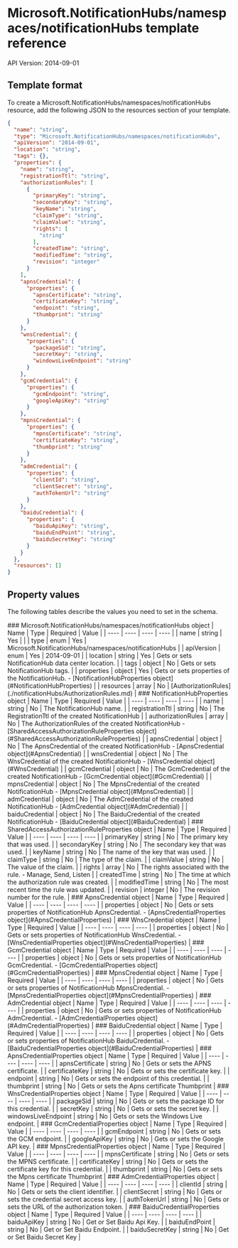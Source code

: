 # Microsoft.NotificationHubs/namespaces/notificationHubs template reference
API Version: 2014-09-01
## Template format

To create a Microsoft.NotificationHubs/namespaces/notificationHubs resource, add the following JSON to the resources section of your template.

```json
{
  "name": "string",
  "type": "Microsoft.NotificationHubs/namespaces/notificationHubs",
  "apiVersion": "2014-09-01",
  "location": "string",
  "tags": {},
  "properties": {
    "name": "string",
    "registrationTtl": "string",
    "authorizationRules": [
      {
        "primaryKey": "string",
        "secondaryKey": "string",
        "keyName": "string",
        "claimType": "string",
        "claimValue": "string",
        "rights": [
          "string"
        ],
        "createdTime": "string",
        "modifiedTime": "string",
        "revision": "integer"
      }
    ],
    "apnsCredential": {
      "properties": {
        "apnsCertificate": "string",
        "certificateKey": "string",
        "endpoint": "string",
        "thumbprint": "string"
      }
    },
    "wnsCredential": {
      "properties": {
        "packageSid": "string",
        "secretKey": "string",
        "windowsLiveEndpoint": "string"
      }
    },
    "gcmCredential": {
      "properties": {
        "gcmEndpoint": "string",
        "googleApiKey": "string"
      }
    },
    "mpnsCredential": {
      "properties": {
        "mpnsCertificate": "string",
        "certificateKey": "string",
        "thumbprint": "string"
      }
    },
    "admCredential": {
      "properties": {
        "clientId": "string",
        "clientSecret": "string",
        "authTokenUrl": "string"
      }
    },
    "baiduCredential": {
      "properties": {
        "baiduApiKey": "string",
        "baiduEndPoint": "string",
        "baiduSecretKey": "string"
      }
    }
  },
  "resources": []
}
```
## Property values

The following tables describe the values you need to set in the schema.

<a id="Microsoft.NotificationHubs/namespaces/notificationHubs" />
### Microsoft.NotificationHubs/namespaces/notificationHubs object
|  Name | Type | Required | Value |
|  ---- | ---- | ---- | ---- |
|  name | string | Yes |  |
|  type | enum | Yes | Microsoft.NotificationHubs/namespaces/notificationHubs |
|  apiVersion | enum | Yes | 2014-09-01 |
|  location | string | Yes | Gets or sets NotificationHub data center location. |
|  tags | object | No | Gets or sets NotificationHub tags. |
|  properties | object | Yes | Gets or sets properties of the NotificationHub. - [NotificationHubProperties object](#NotificationHubProperties) |
|  resources | array | No | [AuthorizationRules](./notificationHubs/AuthorizationRules.md) |


<a id="NotificationHubProperties" />
### NotificationHubProperties object
|  Name | Type | Required | Value |
|  ---- | ---- | ---- | ---- |
|  name | string | No | The NotificationHub name. |
|  registrationTtl | string | No | The RegistrationTtl of the created NotificationHub |
|  authorizationRules | array | No | The AuthorizationRules of the created NotificationHub - [SharedAccessAuthorizationRuleProperties object](#SharedAccessAuthorizationRuleProperties) |
|  apnsCredential | object | No | The ApnsCredential of the created NotificationHub - [ApnsCredential object](#ApnsCredential) |
|  wnsCredential | object | No | The WnsCredential of the created NotificationHub - [WnsCredential object](#WnsCredential) |
|  gcmCredential | object | No | The GcmCredential of the created NotificationHub - [GcmCredential object](#GcmCredential) |
|  mpnsCredential | object | No | The MpnsCredential of the created NotificationHub - [MpnsCredential object](#MpnsCredential) |
|  admCredential | object | No | The AdmCredential of the created NotificationHub - [AdmCredential object](#AdmCredential) |
|  baiduCredential | object | No | The BaiduCredential of the created NotificationHub - [BaiduCredential object](#BaiduCredential) |


<a id="SharedAccessAuthorizationRuleProperties" />
### SharedAccessAuthorizationRuleProperties object
|  Name | Type | Required | Value |
|  ---- | ---- | ---- | ---- |
|  primaryKey | string | No | The primary key that was used. |
|  secondaryKey | string | No | The secondary key that was used. |
|  keyName | string | No | The name of the key that was used. |
|  claimType | string | No | The type of the claim. |
|  claimValue | string | No | The value of the claim. |
|  rights | array | No | The rights associated with the rule. - Manage, Send, Listen |
|  createdTime | string | No | The time at which the authorization rule was created. |
|  modifiedTime | string | No | The most recent time the rule was updated. |
|  revision | integer | No | The revision number for the rule. |


<a id="ApnsCredential" />
### ApnsCredential object
|  Name | Type | Required | Value |
|  ---- | ---- | ---- | ---- |
|  properties | object | No | Gets or sets properties of NotificationHub ApnsCredential. - [ApnsCredentialProperties object](#ApnsCredentialProperties) |


<a id="WnsCredential" />
### WnsCredential object
|  Name | Type | Required | Value |
|  ---- | ---- | ---- | ---- |
|  properties | object | No | Gets or sets properties of NotificationHub WnsCredential. - [WnsCredentialProperties object](#WnsCredentialProperties) |


<a id="GcmCredential" />
### GcmCredential object
|  Name | Type | Required | Value |
|  ---- | ---- | ---- | ---- |
|  properties | object | No | Gets or sets properties of NotificationHub GcmCredential. - [GcmCredentialProperties object](#GcmCredentialProperties) |


<a id="MpnsCredential" />
### MpnsCredential object
|  Name | Type | Required | Value |
|  ---- | ---- | ---- | ---- |
|  properties | object | No | Gets or sets properties of NotificationHub MpnsCredential. - [MpnsCredentialProperties object](#MpnsCredentialProperties) |


<a id="AdmCredential" />
### AdmCredential object
|  Name | Type | Required | Value |
|  ---- | ---- | ---- | ---- |
|  properties | object | No | Gets or sets properties of NotificationHub AdmCredential. - [AdmCredentialProperties object](#AdmCredentialProperties) |


<a id="BaiduCredential" />
### BaiduCredential object
|  Name | Type | Required | Value |
|  ---- | ---- | ---- | ---- |
|  properties | object | No | Gets or sets properties of NotificationHub BaiduCredential. - [BaiduCredentialProperties object](#BaiduCredentialProperties) |


<a id="ApnsCredentialProperties" />
### ApnsCredentialProperties object
|  Name | Type | Required | Value |
|  ---- | ---- | ---- | ---- |
|  apnsCertificate | string | No | Gets or sets the APNS certificate. |
|  certificateKey | string | No | Gets or sets the certificate key. |
|  endpoint | string | No | Gets or sets the endpoint of this credential. |
|  thumbprint | string | No | Gets or sets the Apns certificate Thumbprint |


<a id="WnsCredentialProperties" />
### WnsCredentialProperties object
|  Name | Type | Required | Value |
|  ---- | ---- | ---- | ---- |
|  packageSid | string | No | Gets or sets the package ID for this credential. |
|  secretKey | string | No | Gets or sets the secret key. |
|  windowsLiveEndpoint | string | No | Gets or sets the Windows Live endpoint. |


<a id="GcmCredentialProperties" />
### GcmCredentialProperties object
|  Name | Type | Required | Value |
|  ---- | ---- | ---- | ---- |
|  gcmEndpoint | string | No | Gets or sets the GCM endpoint. |
|  googleApiKey | string | No | Gets or sets the Google API key. |


<a id="MpnsCredentialProperties" />
### MpnsCredentialProperties object
|  Name | Type | Required | Value |
|  ---- | ---- | ---- | ---- |
|  mpnsCertificate | string | No | Gets or sets the MPNS certificate. |
|  certificateKey | string | No | Gets or sets the certificate key for this credential. |
|  thumbprint | string | No | Gets or sets the Mpns certificate Thumbprint |


<a id="AdmCredentialProperties" />
### AdmCredentialProperties object
|  Name | Type | Required | Value |
|  ---- | ---- | ---- | ---- |
|  clientId | string | No | Gets or sets the client identifier. |
|  clientSecret | string | No | Gets or sets the credential secret access key. |
|  authTokenUrl | string | No | Gets or sets the URL of the authorization token. |


<a id="BaiduCredentialProperties" />
### BaiduCredentialProperties object
|  Name | Type | Required | Value |
|  ---- | ---- | ---- | ---- |
|  baiduApiKey | string | No | Get or Set Baidu Api Key. |
|  baiduEndPoint | string | No | Get or Set Baidu Endpoint. |
|  baiduSecretKey | string | No | Get or Set Baidu Secret Key |

